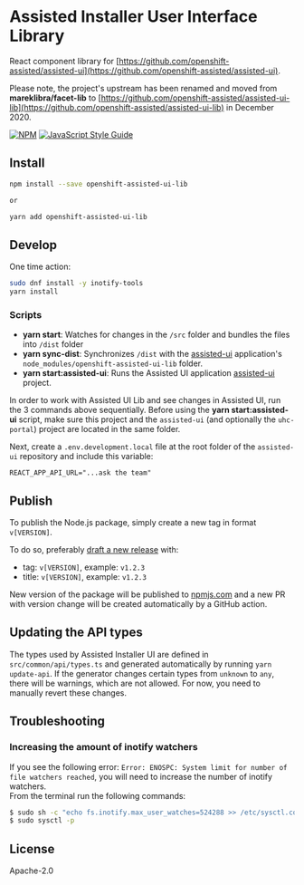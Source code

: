 # Assisted Installer User Interface Library

React component library for
[https://github.com/openshift-assisted/assisted-ui](https://github.com/openshift-assisted/assisted-ui).

Please note, the project's upstream has been renamed and moved from **mareklibra/facet-lib** to
[https://github.com/openshift-assisted/assisted-ui-lib](https://github.com/openshift-assisted/assisted-ui-lib)
in December 2020.

[![NPM](https://img.shields.io/npm/v/openshift-assisted-ui-lib.svg)](https://www.npmjs.com/package/openshift-assisted-ui-lib)
[![JavaScript Style Guide](https://img.shields.io/badge/code_style-standard-brightgreen.svg)](https://standardjs.com)

## Install

```bash
npm install --save openshift-assisted-ui-lib

or

yarn add openshift-assisted-ui-lib
```

## Develop

One time action:

```bash
sudo dnf install -y inotify-tools
yarn install
```

### Scripts

- **yarn start**: Watches for changes in the `/src` folder and bundles the files into `/dist` folder
- **yarn sync-dist**: Synchronizes `/dist` with the
  [assisted-ui](https://github.com/openshift-assisted/assisted-ui) application's
  `node_modules/openshift-assisted-ui-lib` folder.
- **yarn start:assisted-ui**: Runs the Assisted UI application
  [assisted-ui](https://github.com/openshift-assisted/assisted-ui) project.

In order to work with Assisted UI Lib and see changes in Assisted UI, run the 3 commands above
sequentially. Before using the **yarn start:assisted-ui** script, make sure this project and the
`assisted-ui` (and optionally the `uhc-portal`) project are located in the same folder.

Next, create a `.env.development.local` file at the root folder of the `assisted-ui` repository and
include this variable:

```dotenv
REACT_APP_API_URL="...ask the team"
```

## Publish

To publish the Node.js package, simply create a new tag in format `v[VERSION]`.

To do so, preferably
[draft a new release](https://github.com/openshift-assisted/assisted-ui-lib/releases/new) with:

- tag: `v[VERSION]`, example: `v1.2.3`
- title: `v[VERSION]`, example: `v1.2.3`

New version of the package will be published to
[npmjs.com](https://www.npmjs.com/package/openshift-assisted-ui-lib) and a new PR with version
change will be created automatically by a GitHub action.

## Updating the API types

The types used by Assisted Installer UI are defined in `src/common/api/types.ts` and generated automatically by running `yarn update-api`.
If the generator changes certain types from `unknown` to `any`, there will be warnings, which are not allowed.
For now, you need to manually revert these changes.

## Troubleshooting

### Increasing the amount of inotify watchers

If you see the following error: `Error: ENOSPC: System limit for number of file watchers reached`,
you will need to increase the number of inotify watchers.  
From the terminal run the following commands:

```bash
$ sudo sh -c "echo fs.inotify.max_user_watches=524288 >> /etc/sysctl.conf"
$ sudo sysctl -p
```

## License

Apache-2.0

